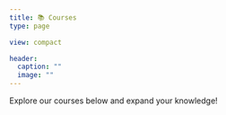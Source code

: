 ```yaml
---
title: 📚 Courses
type: page

view: compact

header:
  caption: ""
  image: ""
---
```


Explore our courses below and expand your knowledge!
